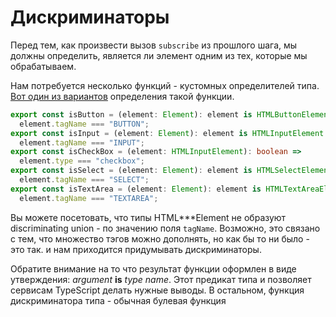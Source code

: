 # Дискриминаторы

Перед тем, как произвести вызов `subscribe` из прошлого шага, мы должны определить, является ли элемент одним из тех, которые мы обрабатываем.

Нам потребуется несколько функций - кустомных определителей типа. [Вот один из вариантов](https://codesandbox.io/s/step-2-demo-4-5-module-4-wxs2e?file=/src/type-guards.ts) определения такой функции.

```ts
export const isButton = (element: Element): element is HTMLButtonElement =>
  element.tagName === "BUTTON";
export const isInput = (element: Element): element is HTMLInputElement =>
  element.tagName === "INPUT";
export const isCheckBox = (element: HTMLInputElement): boolean =>
  element.type === "checkbox";
export const isSelect = (element: Element): element is HTMLSelectElement =>
  element.tagName === "SELECT";
export const isTextArea = (element: Element): element is HTMLTextAreaElement =>
  element.tagName === "TEXTAREA";
```

Вы можете посетовать, что типы HTML\*\*\*Element не образуют discriminating union - по значению поля `tagName`. Возможно, это связано с тем, что множество тэгов можно дополнять, но как бы то ни было - это так. и нам приходится придумывать дискриминаторы.

Обратите внимание на то что результат функции оформлен в виде утверждения: _argument_ **is** _type name_. Этот предикат типа и позволяет сервисам TypeScript делать нужные выводы. В остальном, функция дискриминатора типа - обычная булевая функция
